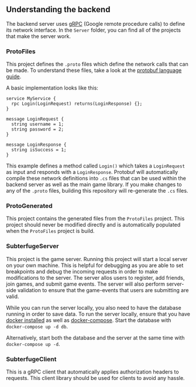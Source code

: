 ﻿## Understanding the backend

The backend server uses [gRPC](https://grpc.io/) (Google remote procedure calls) to define its network interface.
In the `Server` folder, you can find all of the projects that make the server work.

### ProtoFiles

This project defines the `.proto` files which define the network calls that can be made. To understand these files,
take a look at the [protobuf language guide](https://developers.google.com/protocol-buffers/docs/proto3).

A basic implementation looks like this:
```
service MyService {
  rpc Login(LoginRequest) returns(LoginResponse) {};
}

message LoginRequest {
  string username = 1;
  string password = 2;
}

message LoginResponse {
  string isSuccess = 1;
}
```

This example defines a method called `Login()` which takes a `LoginRequest` as input and responds with a `LoginResponse`. Protobuf will automatically compile these
network definitions into `.cs` files that can be used within the backend server as well as the main game library. If you make changes to any of the `.proto` files,
building this repository will re-generate the `.cs` files.

### ProtoGenerated

This project contains the generated files from the `ProtoFiles` project. This project should never be modified directly and is automatically populated when the
`ProtoFiles` project is build.

### SubterfugeServer

This project is the game server. Running this project will start a local server on your own machine. This is helpful for debugging as you are able to set breakpoints
and debug the incoming requests in order to make modifications to the server. The server allos users to register, add friends, join games, and submit game events. The server
will also perform server-side validation to ensure that the game-events that users are submitting are valid.

While you can run the server locally, you also need to have the database running in order to save data.
To run the server locally, ensure that you have [docker installed](https://docs.docker.com/get-docker/) as well as [docker-compose](https://docs.docker.com/compose/install/).
Start the database with `docker-compose up -d db`.

Alternatively, start both the database and the server at the same time with `docker-compose up -d`.

### SubterfugeClient

This is a gRPC client that automatically applies authorization headers to requests. This client library should be used for clients to avoid any hassle.
